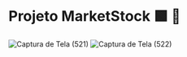 # Projeto MarketStock 🟩 🔴

![Captura de Tela (521)](https://github.com/user-attachments/assets/45caaef3-95c3-46ee-877d-2b251ed9c28a)
![Captura de Tela (522)](https://github.com/user-attachments/assets/c832db46-5ebf-4652-a597-c2322e9d734d)
